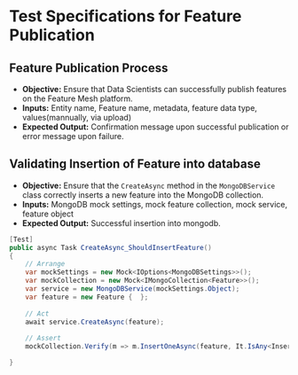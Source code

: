 # Test Specifications for Feature Publication

## Feature Publication Process
- **Objective:** Ensure that Data Scientists can successfully publish features on the Feature Mesh platform.
- **Inputs:** Entity name, Feature name, metadata, feature data type, values(mannually, via upload)
- **Expected Output:** Confirmation message upon successful publication or error message upon failure.


## Validating Insertion of Feature into database
- **Objective:** Ensure that the `CreateAsync` method in the `MongoDBService` class correctly inserts a new feature into the MongoDB collection.
- **Inputs:** MongoDB mock settings, mock feature collection, mock service, feature object
- **Expected Output:** Successful insertion into mongodb.

```csharp
[Test]
public async Task CreateAsync_ShouldInsertFeature()
{
    // Arrange
    var mockSettings = new Mock<IOptions<MongoDBSettings>>();
    var mockCollection = new Mock<IMongoCollection<Feature>>();
    var service = new MongoDBService(mockSettings.Object);
    var feature = new Feature {  };
 
    // Act
    await service.CreateAsync(feature);
 
    // Assert
    mockCollection.Verify(m => m.InsertOneAsync(feature, It.IsAny<InsertOneOptions>(), It.IsAny<CancellationToken>()), Times.Once);

}
```
